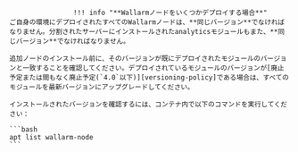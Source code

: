 					!!! info "**Wallarmノードをいくつかデプロイする場合**"
    ご自身の環境にデプロイされたすべてのWallarmノードは、**同じバージョン**でなければなりません。分割されたサーバーにインストールされたanalyticsモジュールもまた、**同じバージョン**でなければなりません。

    追加ノードのインストール前に、そのバージョンが既にデプロイされたモジュールのバージョンと一致することを確認してください。デプロイされているモジュールのバージョンが[廃止予定または間もなく廃止予定(`4.0`以下)][versioning-policy]である場合は、すべてのモジュールを最新バージョンにアップグレードしてください。

    インストールされたバージョンを確認するには、コンテナ内で以下のコマンドを実行してください：

    ```bash
    apt list wallarm-node
    ```